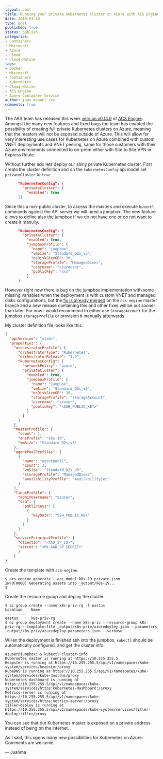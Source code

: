 ```yaml
---
layout: post
title: Running your private Kubernetes cluster on Azure with ACS Engine
date: 2018-03-19
type: post
published: true
status: publish
categories:
- Containers
- Microsoft
- Azure
- Cloud
- Cloud-Native
tags:
- Docker
- Microsoft
- Containers
- Kubernetes
- Cloud-Native
- ACS Engine
- Azure Container Service
author: juan_manuel_rey
comments: true
---
```


The AKS team has released this week [version v0.14.0](https://github.com/Azure/acs-engine/releases/tag/v0.14.0) of [ACS Engine](https://github.com/Azure/acs-engine). Amongst the many new features and fixed bugs the team has enabled the possibility of creating full private Kubernetes clusters on Azure, meaning that the masters will not be exposed outside of Azure. This will allow for very interesting use cases for Kubernetes on Azure combined with custom VNET deployments and VNET peering, same for those customers with their Azure environments connected to on-prem either with Site to Site VPN or Express Route.  

Without further ado lets deploy our shiny private Kubernetes cluster. First create the cluster definition and on the `kubernetesConfig` api model set `privateCluster` to `true`

```json
      "kubernetesConfig": {
        "privateCluster": {
          "enabled": true
      }}
```

Since this a non-public cluster, to access the masters and execute `kubectl` commands against the API server we will need a jumpbox. The new feature allows to define also the jumpbox if we do not have one or do not want to create it manully. 

```json
      "kubernetesConfig": {
        "privateCluster": {
          "enabled": true,
          "jumpboxProfile": {
            "name": "jumpbox",
            "vmSize": "Standard_D2s_v3",
            "osDiskSizeGB": 30,
            "storageProfile": "ManagedDisks",
            "username": "azureuser",
            "publicKey": "xxx"
          }
      }
```
However right now there is [bug](https://github.com/Azure/acs-engine/issues/2474) on the jumpbox implementation with some missing variables when the deployment is with custom VNET and managed disks configurations, but the [fix is already merged](https://github.com/Azure/acs-engine/pull/2477) on the `acs-engine` master branch and a new release containing this and other fixes will be out sooner than later. For now I would recommend to either use `StorageAccount` for the jumpbox `storageProfile` or provision it manually afterwards. 

My cluster definition file looks like this. 

```json
{
  "apiVersion": "vlabs",
  "properties": {
    "orchestratorProfile": {
      "orchestratorType": "Kubernetes",
      "orchestratorRelease": "1.9",
      "kubernetesConfig": {
        "networkPolicy": "azure",
        "privateCluster": {
          "enabled": true,
          "jumpboxProfile": {
            "name": "jumpbox",
            "vmSize": "Standard_D2s_v3",
            "osDiskSizeGB": 30,
            "storageProfile": "StorageAccount",
            "username": "azuser",
            "publicKey": "<SSH_PUBLIC_KEY>"
          }
        }
      }
    },
    "masterProfile": {
      "count": 1,
      "dnsPrefix": "k8s-19",
      "vmSize": "Standard_D2s_v3"
    },
    "agentPoolProfiles": [
      {
        "name": "agentpool1",
        "count": 3,
        "vmSize": "Standard_D2s_v3",
        "storageProfile": "ManagedDisks",
        "availabilityProfile": "AvailabilitySet"
      }
    ],
    "linuxProfile": {
      "adminUsername": "azuser",
      "ssh": {
        "publicKeys": [
          {
            "keyData": "SSH_PUBLIC_KEY"
          }
        ]
      }
    },
    "servicePrincipalProfile": {
      "clientId": "<AAD_SP_ID>",
      "secret": "<MY_AAD_SP_SECRET>"
      }
    }
}

```

Create the template with `acs-engine`.

```
$ acs-engine generate --api-model k8s-19-private.json
INFO[0000] Generating assets into _output/k8s-19...
$
```

Create the resource group and deploy the cluster. 

```
$ az group create --name k8s-priv-rg -l eastus
Location    Name
----------  -----------
eastus      k8s-priv-rg
$ az group deployment create --name k8s-priv --resource-group k8s-priv-rg --template-file _output/k8s-priv/azuredeploy.json --parameters _output/k8s-priv/azuredeploy.parameters.json --verbose
```

WHen the deployment is finished ssh into the jumpbox, `kubectl` should be automatically configured, and get the cluster info. 

```
azuser@jumpbox:~$ kubectl cluster-info
Kubernetes master is running at https://10.255.255.5
Heapster is running at https://10.255.255.5/api/v1/namespaces/kube-system/services/heapster/proxy
KubeDNS is running at https://10.255.255.5/api/v1/namespaces/kube-system/services/kube-dns:dns/proxy
kubernetes-dashboard is running at https://10.255.255.5/api/v1/namespaces/kube-system/services/https:kubernetes-dashboard:/proxy
Metrics-server is running at https://10.255.255.5/api/v1/namespaces/kube-system/services/https:metrics-server:/proxy
tiller-deploy is running at https://10.255.255.5/api/v1/namespaces/kube-system/services/tiller-deploy:tiller/proxy
```

You can see that our Kubernetes master is exposed on a private address instead of being on the internet. 

As I said, this opens many new possibilities for Kubernetes on Azure. Comments are welcome. 

-- Juanma